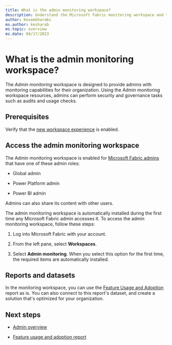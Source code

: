 ```yaml
---
title: What is the admin monitoring workspace?
description: Understand the Microsoft Fabric monitoring workspace and the reports it holds.
author: KesemSharabi
ms.author: kesharab
ms.topic: overview
ms.date: 04/17/2023
---
```


# What is the admin monitoring workspace?

The *Admin monitoring* workspace is designed to provide admins with monitoring capabilities for their organization. Using the Admin monitoring workspace resources, admins can perform security and governance tasks such as audits and usage checks.

## Prerequisites

Verify that the [new workspace experience](/power-bi/admin/service-admin-portal-workspace#create-workspaces-new-workspace-experience) is enabled.

## Access the admin monitoring workspace

The Admin monitoring workspace is enabled for [Microsoft Fabric admins](admin-overview.md) that have one of these admin roles:

* Global admin

* Power Platform admin

* Power BI admin

Admins can also share its content with other users.

The admin monitoring workspace is automatically installed during the first time any Microsoft Fabric admin accesses it. To access the admin monitoring workspace, follow these steps:

1. Log into Microsoft Fabric with your account.

2. From the left pane, select **Workspaces**.

3. Select **Admin monitoring**. When you select this option for the first time, the required items are automatically installed.

## Reports and datasets

In the monitoring workspace, you can use the [Feature Usage and Adoption](/power-bi/developer/visuals/create-r-based-power-bi-desktop) report as is. You can also connect to this report's dataset, and create a solution that's optimized for your organization.

## Next steps

* [Admin overview](admin-overview.md)

* [Feature usage and adoption report](admin-feature-usage-adoption.md)
